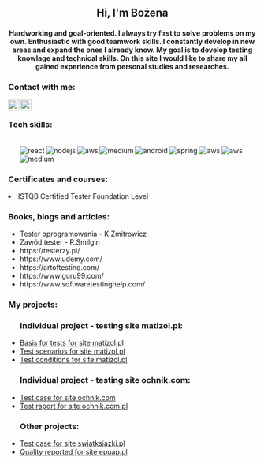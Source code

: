 <h2 align="center">Hi, I'm Bożena</h2>
<h4 align="center">Hardworking and goal-oriented. I always try first to solve problems on my own. Enthusiastic with good teamwork skills. I constantly develop in new areas and expand the ones I already know. My goal is to develop testing knowlage and technical skills. On this site I would like to share my all gained experience from personal studies and researches.</h3>
<h3> Contact with me: </h3>
 <a target="_blank" href="https://www.linkedin.com/in/bo%C5%BCena-kud%C5%82aty-02b842151/">
<img align="left" alt="LinkdeIN" width="22px" src="https://cdn.jsdelivr.net/npm/simple-icons@v3/icons/linkedin.svg" /></a>
 <a target="_blank" href="mailto:bozena.kudlaty@gmail.com">
<img align="left" alt="Gmail" width="22px" src="https://cdn.jsdelivr.net/npm/simple-icons@v3/icons/gmail.svg" />
</a>
</br>

<h3> Tech skills: </h3>
<ul>

<br>
  <img align="left" alt="react" src="https://img.shields.io/badge/-GIT-blue"/>
  <img align="left" alt="nodejs" src="https://img.shields.io/badge/-JIRA-blue"/>
  <img align="left" alt="aws" src="https://img.shields.io/badge/-testNG-blue"/>
  <img align="left" alt="medium" src="https://img.shields.io/badge/-TestLink-blue"/>
  <img align="left" alt="android" src="https://img.shields.io/badge/-SQL-blue"/>
  <img align="left" alt="spring" src="https://img.shields.io/badge/-Java-blue"  src="https://img.shields.io/badge/-Selenium-blue"/>
  <img align="left" alt="aws" src="https://img.shields.io/badge/-Photoshop-blue"/>
  <img align="left" alt="aws" src="https://img.shields.io/badge/-MS Office-blue"/>
  <img align="left" alt="medium" src="https://img.shields.io/badge/-ERP-blue" /><img align="left" alt=""/>
<br>
<br>
  
</ul>
<h3> Certificates and courses: </h3>
<li>ISTQB Certified Tester Foundation Level</li>

<h3> Books, blogs and articles: </h3>
<ul>
  <li>Tester oprogramowania - K.Zmitrowicz </li>
  <li>Zawód tester - R.Smilgin</li>
  <li>https://testerzy.pl/</li>
  <li>https://www.udemy.com/</li>
  <li>https://artoftesting.com/</>
  <li>https://www.guru99.com/</li>
  <li>https://www.softwaretestinghelp.com/</li>
</ul>
  
  


  <h3> My projects:</h3>
  <ul>
  <h3> Individual project - testing site matizol.pl:</h3>
  
  <li><a href="https://drive.google.com/file/d/1rD2pa_Xdoq4z19TMhoZkLVAOqEFh0qds/view?usp=sharing"> Basis for tests for site matizol.pl </a></li>
 
  <li><a href="https://docs.google.com/spreadsheets/d/1_YD8rbzXHyOHiqOexAGD9z0KxuvR19oE/edit?usp=sharing&ouid=111923887503638112741&rtpof=true&sd=true"> Test scenarios for site   matizol.pl </a></li>
 
  <li><a href="https://docs.google.com/spreadsheets/d/1KOeMcTc3h6aveluVPzKIqg4UTyUrfscQ/edit?usp=sharing&ouid=111923887503638112741&rtpof=true&sd=true"> Test conditions for site   matizol.pl </a></li>
 
  <h3> Individual project - testing site ochnik.com:</h3>
  <li><a href="https://docs.google.com/spreadsheets/d/1SabLbc5MOppN1nBCRxxdEcDAp8Dizpxy/edit?usp=sharing&ouid=111923887503638112741&rtpof=true&sd=true"> Test case for site  ochnik.com </a></li>
 
 <li><a href="https://drive.google.com/file/d/1BHDSaH1hNPt9AxanQe6YVA9yXAF-8n-Z/view?usp=sharing"> Test raport for site ochnik.com.pl </a></li>
 
   <h3> Other projects:</h3>
   <li><a href="https://docs.google.com/spreadsheets/d/1vA4pL1cDkM0jtDd2zz6LZWnFi-3Y9rrV/edit?usp=sharing&ouid=111923887503638112741&rtpof=true&sd=true">Test case for site        swiatksiazki.pl</a></li>
 
 <li><a href="https://drive.google.com/file/d/1HPF1pqlJMWAA-nBxEkz-LpVSLm59912i/view?usp=sharing">Quality reported for site epuap.pl </a></li>
 </ul>
